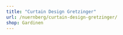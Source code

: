 ```yaml
---
title: "Curtain Design Gretzinger"
url: /nuernberg/curtain-design-gretzinger/
shop: Gardinen
---
```

